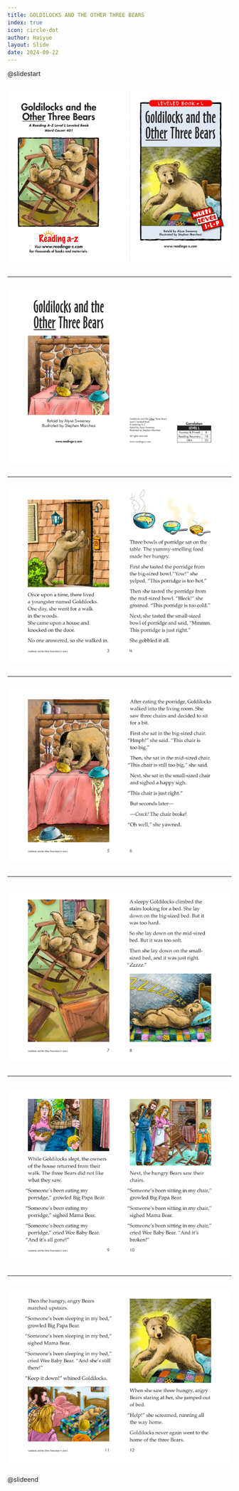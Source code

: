 ```yaml
---
title: GOLDILOCKS AND THE OTHER THREE BEARS
index: true
icon: circle-dot
author: Haiyue
layout: Slide
date: 2024-09-22
---
```

 
@slidestart

<div style="display:flex">
<div style="flex:1">

![](https://raw.githubusercontent.com/yclord/reading/refs/heads/master/english/Level-L/GOLDILOCKS%20AND%20THE%20OTHER%20THREE%20BEARS/001.webp)
</div>
<div style="flex:1">

![](https://raw.githubusercontent.com/yclord/reading/refs/heads/master/english/Level-L/GOLDILOCKS%20AND%20THE%20OTHER%20THREE%20BEARS/002.webp)
</div>
</div>

---

<div style="display:flex">
<div style="flex:1">

![](https://raw.githubusercontent.com/yclord/reading/refs/heads/master/english/Level-L/GOLDILOCKS%20AND%20THE%20OTHER%20THREE%20BEARS/003.webp)
</div>
<div style="flex:1">

![](https://raw.githubusercontent.com/yclord/reading/refs/heads/master/english/Level-L/GOLDILOCKS%20AND%20THE%20OTHER%20THREE%20BEARS/004.webp)
</div>
</div>

---

<div style="display:flex">
<div style="flex:1">

![](https://raw.githubusercontent.com/yclord/reading/refs/heads/master/english/Level-L/GOLDILOCKS%20AND%20THE%20OTHER%20THREE%20BEARS/005.webp)
</div>
<div style="flex:1">

![](https://raw.githubusercontent.com/yclord/reading/refs/heads/master/english/Level-L/GOLDILOCKS%20AND%20THE%20OTHER%20THREE%20BEARS/006.webp)
</div>
</div>

---

<div style="display:flex">
<div style="flex:1">

![](https://raw.githubusercontent.com/yclord/reading/refs/heads/master/english/Level-L/GOLDILOCKS%20AND%20THE%20OTHER%20THREE%20BEARS/007.webp)
</div>
<div style="flex:1">

![](https://raw.githubusercontent.com/yclord/reading/refs/heads/master/english/Level-L/GOLDILOCKS%20AND%20THE%20OTHER%20THREE%20BEARS/008.webp)
</div>
</div>

---

<div style="display:flex">
<div style="flex:1">

![](https://raw.githubusercontent.com/yclord/reading/refs/heads/master/english/Level-L/GOLDILOCKS%20AND%20THE%20OTHER%20THREE%20BEARS/009.webp)
</div>
<div style="flex:1">

![](https://raw.githubusercontent.com/yclord/reading/refs/heads/master/english/Level-L/GOLDILOCKS%20AND%20THE%20OTHER%20THREE%20BEARS/010.webp)
</div>
</div>

---

<div style="display:flex">
<div style="flex:1">

![](https://raw.githubusercontent.com/yclord/reading/refs/heads/master/english/Level-L/GOLDILOCKS%20AND%20THE%20OTHER%20THREE%20BEARS/011.webp)
</div>
<div style="flex:1">

![](https://raw.githubusercontent.com/yclord/reading/refs/heads/master/english/Level-L/GOLDILOCKS%20AND%20THE%20OTHER%20THREE%20BEARS/012.webp)
</div>
</div>

---

<div style="display:flex">
<div style="flex:1">

![](https://raw.githubusercontent.com/yclord/reading/refs/heads/master/english/Level-L/GOLDILOCKS%20AND%20THE%20OTHER%20THREE%20BEARS/013.webp)
</div>
<div style="flex:1">

![](https://raw.githubusercontent.com/yclord/reading/refs/heads/master/english/Level-L/GOLDILOCKS%20AND%20THE%20OTHER%20THREE%20BEARS/014.webp)
</div>
</div>

@slideend